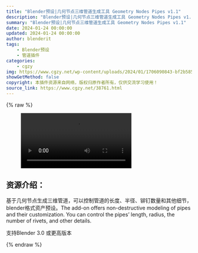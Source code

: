 ```yaml
---
title: "Blender预设|几何节点三维管道生成工具 Geometry Nodes Pipes v1.1"
description: "Blender预设|几何节点三维管道生成工具 Geometry Nodes Pipes v1.1"
summary: "Blender预设|几何节点三维管道生成工具 Geometry Nodes Pipes v1.1"
date: 2024-01-24 00:00:00
updated: 2024-01-24 00:00:00
author: blenderit
tags: 
    - Blender预设
    - 管道插件
categories:
    - cgzy
img: https://www.cgzy.net/wp-content/uploads/2024/01/1706090843-bf2b585aaeb7a04.webp
showGetMethod: false
copyright: 本插件资源来自网络，版权归原作者所有，仅供交流学习使用！
source_link: https://www.cgzy.net/38761.html
---
```


{% raw %}
<figure class="wp-block-video aligncenter"><video controls src="http://cloud.video.taobao.com/play/u/null/p/1/e/6/t/1/447607005337.mp4"></video></figure><div class="wp-block-pandastudio-title"><div class="title_style_01"><h2 id="h2-0">资源介绍：</h2></div></div><p class="is-style-text-indent-2em">基于几何节点生成三维管道，可以控制管道的长度、半径、铆钉数量和其他细节，blender格式资产预设。The add-on offers non-destructive modeling of pipes and their customization. You can control the pipes’ length, radius, the number of rivets, and other details.</p><div class="wp-block-pandastudio-tips"><div class="tip success "><p>支持Blender 3.0 或更高版本</p>
</div></div>
<div style="display: none">cgzy</div>
{% endraw %}